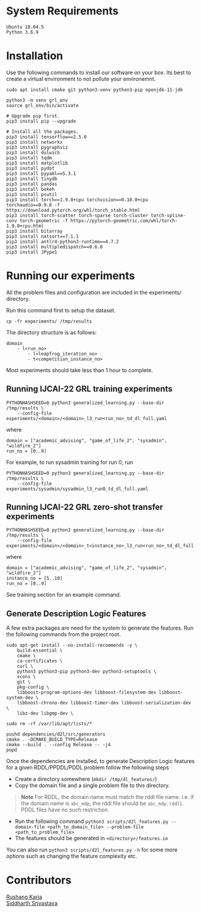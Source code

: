 System Requirements
====================
```
Ubuntu 18.04.5
Python 3.6.9
```

Installation
=============

Use the following commands to install our software on your box.
Its best to create a virtual environment to not pollute your environemnt.

```
sudo apt install cmake git python3-venv python3-pip openjdk-11-jdk

python3 -m venv grl_env
source grl_env/bin/activate

# Upgrade pip first.
pip3 install pip --upgrade

# Install all the packages.
pip3 install tensorflow==2.5.0
pip3 install networkx
pip3 install pygraphviz
pip3 install dulwich
pip3 install tqdm
pip3 install matplotlib
pip3 install pydot
pip3 install pyyaml==5.3.1
pip3 install tinydb
pip3 install pandas
pip3 install bokeh
pip3 install psutil
pip3 install torch==1.9.0+cpu torchvision==0.10.0+cpu torchaudio==0.9.0 -f https://download.pytorch.org/whl/torch_stable.html
pip3 install torch-scatter torch-sparse torch-cluster torch-spline-conv torch-geometric -f https://pytorch-geometric.com/whl/torch-1.9.0+cpu.html
pip3 install bitarray
pip3 install natsort==7.1.1
pip3 install antlr4-python3-runtime==4.7.2
pip3 install multipledispatch==0.6.0
pip3 install JPype1
```

Running our experiments
========================

All the problem files and configuration are included in the experiments/ directory.

Run this command first to setup the dataset.
```
cp -fr experiments/ /tmp/results
```
The directory structure is as follows:
```
domain
    - l<run_no>
        - l<leapfrog_iteration_no>
        - t<competition_instance_no>
```
Most experiments should take less than 1 hour to complete.

Running IJCAI-22 GRL training experiments
------------------------------------------
```
PYTHONHASHSEED=0 python3 generalized_learning.py --base-dir /tmp/results \
    --config-file experiments/<domain>/<domain>_l3_run<run_no>_td_dl_full.yaml
```
where
```
domain = ["academic_advising", "game_of_life_2", "sysadmin", "wildfire_2"]
run_no = [0..9]
```
For example, to run sysadmin training for run 0, run
```
PYTHONHASHSEED=0 python3 generalized_learning.py --base-dir /tmp/results \
    --config-file experiments/sysadmin/sysadmin_l3_run0_td_dl_full.yaml
```

Running IJCAI-22 GRL zero-shot transfer experiments
----------------------------------------------------
```
PYTHONHASHSEED=0 python3 generalized_learning.py --base-dir /tmp/results \
    --config-file experiments/<domain>/<domain>_t<instance_no>_l3_run<run_no>_td_dl_full.yaml
```
where
```
domain = ["academic_advising", "game_of_life_2", "sysadmin", "wildfire_2"]
instance_no = [5..10]
run_no = [0..9]
```
See training section for an example command.

Generate Description Logic Features
------------------------------------
A few extra packages are need for the system to generate the features. Run the following commands from the project root.

```
sudo apt-get install --no-install-recommends -y \
	build-essential \
	cmake \
	ca-certificates \
	curl \
	python3 python3-pip python3-dev python3-setuptools \
	scons \
	git \
	pkg-config \
	libboost-program-options-dev libboost-filesystem-dev libboost-system-dev \
	libboost-chrono-dev libboost-timer-dev libboost-serialization-dev \
    libz-dev libgmp-dev \

sudo rm -rf /var/lib/apt/lists/*

pushd dependencies/d2l/src/generators
cmake . -DCMAKE_BUILD_TYPE=Release
cmake --build . --config Release -- -j4
popd
```

Once the dependencies are installed, to generate Description Logic features for a given RDDL/PPDDL/PDDL problem follow the following steps
* Create a directory somewhere (`mkdir /tmp/dl_features/`)
* Copy the domain file and a single problem file to this directory.

> **Note** 
For RDDL, the domain name must match the rddl file name. i.e. if the domain name is `abc_mdp`, the rddl file should be `abc_mdp.rddl`). PDDL files have no such restriction.
* Run the following command `python3 scripts/d2l_features.py --domain-file <path_to_domain_file> --problem-file <path_to_problem_file>`
* The features should be generated in `<directory>/features.io`

You can also run `python3 scripts/d2l_features.py -h` for some more options such as changing the feature complexity etc.

# Contributors
[Rushang Karia](https://rushangkaria.github.io) <br>
[Siddharth Srivastava](https://siddharthsrivastava.net)
